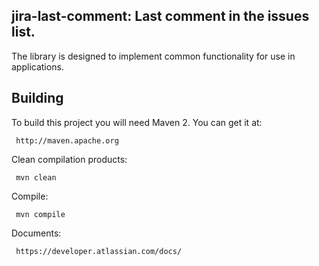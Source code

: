 
jira-last-comment: Last comment in the issues list.
----------------------------------------------------
 
The library is designed to implement common functionality for use in applications.

     
Building
--------
 
 To build this project you will need Maven 2. You can get it at:
 
     http://maven.apache.org

 Clean compilation products:
 
     mvn clean
     
 Compile:
 
     mvn compile
     
 Documents:
     
     https://developer.atlassian.com/docs/


 